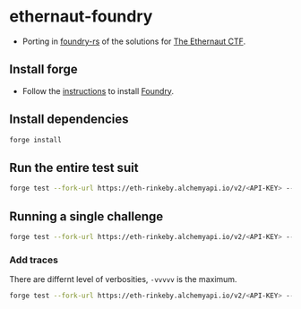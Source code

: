 # ethernaut-foundry

* Porting in [foundry-rs](https://github.com/foundry-rs/foundry) of the solutions for [The Ethernaut CTF](https://github.com/OpenZeppelin/ethernaut).

## Install forge

* Follow the [instructions](https://book.getfoundry.sh/getting-started/installation.html) to install [Foundry](https://github.com/foundry-rs/foundry).

## Install dependencies

```bash
forge install
```

## Run the entire test suit

```bash
forge test --fork-url https://eth-rinkeby.alchemyapi.io/v2/<API-KEY> --fork-block-number 10000000
```

## Running a single challenge

```bash
forge test --fork-url https://eth-rinkeby.alchemyapi.io/v2/<API-KEY> --fork-block-number 10000000 --match-contract Hello
```

### Add traces

There are differnt level of verbosities, `-vvvvv` is the maximum.

```bash
forge test --fork-url https://eth-rinkeby.alchemyapi.io/v2/<API-KEY> --fork-block-number 10000000 --match-contract Hello -vvvvv
```
